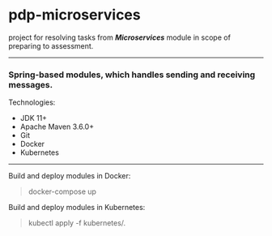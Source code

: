 # pdp-microservices

project for resolving tasks from _**Microservices**_ module in scope of preparing to assessment.
***
### Spring-based modules, which handles sending and receiving messages.

Technologies:
- JDK 11+
- Apache Maven 3.6.0+
- Git
- Docker
- Kubernetes
***
Build and deploy modules in Docker:
> docker-compose up

Build and deploy modules in Kubernetes:
> kubectl apply -f kubernetes/.
